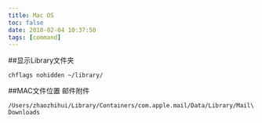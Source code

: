 ```yaml
---
title: Mac OS
toc: false
date: 2018-02-04 10:37:50
tags: [command]
---
```



##显示Library文件夹
```
chflags nohidden ~/library/
```

##MAC文件位置
邮件附件

```
/Users/zhaozhihui/Library/Containers/com.apple.mail/Data/Library/Mail\ Downloads
```